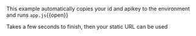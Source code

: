 This example automatically copies your id and apikey to the environment and runs `app.js`{{open}}

Takes a few seconds to finish, then your static URL can be used